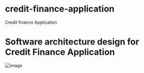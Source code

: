 # credit-finance-application
Credit finance Application


# Software architecture design for Credit Finance Application

![image](https://github.com/user-attachments/assets/ff84ebe9-64c7-4eea-81e5-d2b5f9032853)

